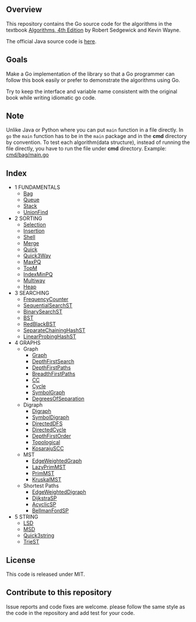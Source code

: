 ## Overview

This repository contains the Go source code for the algorithms in the textbook
<a href = "http://amzn.to/13VNJi7">Algorithms, 4th Edition</a> by Robert Sedgewick and Kevin Wayne.

The official Java source code is <a href="https://github.com/kevin-wayne/algs4">here</a>.

## Goals

Make a Go implementation of the library so that a Go programmer can follow this book easily or prefer to demonstrate the algorithms using Go.

Try to keep the interface and variable name consistent with the original book while writing idiomatic go code.

## Note

Unlike Java or Python where you can put `main` function in a file directly. In `go` the `main` function has to be in the `main` package and in the **cmd** directory by convention.
To test each algorithm(data structure), instead of running the file directly, you have to run the file under **cmd** directory. Example: [cmd/bag/main.go](algs4/cmd/bag/main.go)

## Index

* 1 FUNDAMENTALS
  * [Bag](algs4/bag.go)
  * [Queue](algs4/queue.go)
  * [Stack](algs4/stack.go)
  * [UnionFind](algs4/uf.go)
* 2 SORTING
  * [Selection](algs4/selection.go)
  * [Insertion](algs4/insertion.go)
  * [Shell](algs4/shell.go)
  * [Merge](algs4/merge.go)
  * [Quick](algs4/quick.go)
  * [Quick3Way](algs4/quick_3way.go)
  * [MaxPQ](algs4/max_pq.go)
  * [TopM](algs4/cmd/topm/main.go)
  * [IndexMinPQ](algs4/index_min_pq.go)
  * [Multiway](algs4/cmd/multiway/main.go)
  * [Heap](algs4/heap.go)
* 3 SEARCHING
  * [FrequencyCounter](algs4/cmd/frequency-counter/main.go)
  * [SequentialSearchST](algs4/sequential_search.go)
  * [BinarySearchST](algs4/binary_search_st.go)
  * [BST](algs4/bst.go)
  * [RedBlackBST](algs4/red_black_bst.go)
  * [SeparateChainingHashST](algs4/separate_chaining_hash_st.go)
  * [LinearProbingHashST](algs4/linear_probing_hash_st.go)
* 4 GRAPHS
  * Graph
    * [Graph](algs4/graph.go)
    * [DepthFirstSearch](algs4/depth_first_search.go)
    * [DepthFirstPaths](algs4/depth_first_paths.go)
    * [BreadthFirstPaths](algs4/breadth_first_paths.go)
    * [CC](algs4/cc.go)
    * [Cycle](algs4/cycle.go)
    * [SymbolGraph](algs4/symbol_graph.go)
    * [DegreesOfSeparation](algs4/cmd/degrees-of-separation/main.go)
  * Digraph
    * [Digraph](algs4/digraph.go)
    * [SymbolDigraph](algs4/symbol_digraph.go)
    * [DirectedDFS](algs4/directed_dfs.go)
    * [DirectedCycle](algs4/directed_cycle.go)
    * [DepthFirstOrder](algs4/depth_first_order.go)
    * [Topological](algs4/topological.go)
    * [KosarajuSCC](algs4/kosaraju_scc.go)
  * MST
    * [EdgeWeightedGraph](algs4/edge_weighted_graph.go)
    * [LazyPrimMST](algs4/lazy_prim_mst.go)
    * [PrimMST](algs4/prim_mst.go)
    * [KruskalMST](algs4/kruskal_mst.go)
  * Shortest Paths
    * [EdgeWeightedDigraph](algs4/edge_weighted_digraph.go)
    * [DijkstraSP](algs4/dijkstra_sp.go)
    * [AcyclicSP](algs4/acyclic_sp.go)
    * [BellmanFordSP](algs4/bellman_ford_sp.go)
* 5 STRING
  * [LSD](algs4/lsd.go)
  * [MSD](algs4/msd.go)
  * [Quick3string](algs4/quick3_string.go)
  * [TrieST](trie_st.go)


## License

This code is released under MIT.

## Contribute to this repository

Issue reports and code fixes are welcome. please follow the same style as the code in the repository and add test for your code.